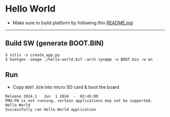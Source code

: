 # Hello World

- Make sure to build platform by following this [README.md](../platform/README.md)

***

## Build SW (generate BOOT.BIN)

```shell-session
$ vitis -s create_app.py
$ bootgen -image ./hello-world.bif -arch zynqmp -o BOOT.bin -w on
```

## Run

- Copy ``BOOT.BIN`` into micro SD card & boot the board

```shell-session
Release 2024.1   Jun  1 2024  -  02:45:09
PMU-FW is not running, certain applications may not be supported.
Hello World
Successfully ran Hello World application
```
